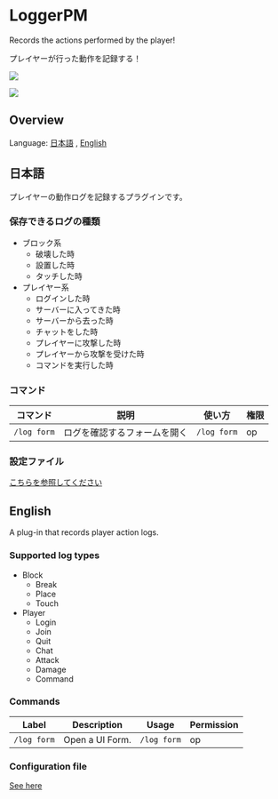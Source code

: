 # LoggerPM
Records the actions performed by the player!

プレイヤーが行った動作を記録する！

[![](https://img.shields.io/badge/license-GNU%20General%20Public%20License%20v3.0-yellow)](https://github.com/PJZ9n/LoggerPM/blob/master/LICENSE)

<!--- [![](https://poggit.pmmp.io/ci.badge/PJZ9n/LoggerPM/LoggerPM)](https://poggit.pmmp.io/ci/PJZ9n/LoggerPM) --->
[![](https://poggit.pmmp.io/ci.shield/PJZ9n/LoggerPM/LoggerPM)](https://poggit.pmmp.io/ci/PJZ9n/LoggerPM)

<!--- ## License
Copyright (c) 2019 PJZ9n.

[![](https://www.gnu.org/graphics/gplv3-with-text-136x68.png "GNU General Public License")](https://www.gnu.org/licenses/gpl.html) --->

## Overview
Language:
[日本語](#日本語)
,
[English](#english)

## 日本語
プレイヤーの動作ログを記録するプラグインです。

### 保存できるログの種類
* ブロック系
  * 破壊した時
  * 設置した時
  * タッチした時
* プレイヤー系
  * ログインした時
  * サーバーに入ってきた時
  * サーバーから去った時
  * チャットをした時
  * プレイヤーに攻撃した時
  * プレイヤーから攻撃を受けた時
  * コマンドを実行した時
  
### コマンド
|コマンド|説明|使い方|権限|
|---|---|---|---|
|`/log form`|ログを確認するフォームを開く|`/log form`|op|

### 設定ファイル
[こちらを参照してください](https://github.com/PJZ9n/LoggerPM/blob/master/resources/config.yml "config.yml")

## English
A plug-in that records player action logs.

### Supported log types
* Block
  * Break
  * Place
  * Touch
* Player
  * Login
  * Join
  * Quit
  * Chat
  * Attack
  * Damage
  * Command

### Commands
|Label|Description|Usage|Permission|
|---|---|---|---|
|`/log form`|Open a UI Form.|`/log form`|op|

### Configuration file
[See here](https://github.com/PJZ9n/LoggerPM/blob/master/resources/config.yml "config.yml")